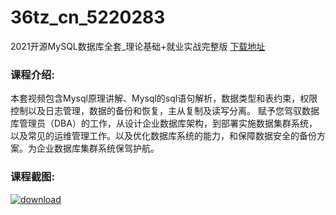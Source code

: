 # 36tz_cn_5220283
2021开源MySQL数据库全套_理论基础+就业实战完整版
[下载地址](http://www.36tz.cn/article/5220283 "下载地址")
### 课程介绍:
本套视频包含Mysql原理讲解、Mysql的sql语句解析，数据类型和表约束，权限控制以及日志管理，数据的备份和恢复，主从复制及读写分离。
赋予您驾驭数据库管理员（DBA）的工作，从设计企业数据库架构，到部署实施数据集群系统，以及常见的运维管理工作。以及优化数据库系统的能力，和保障数据安全的备份方案。为企业数据库集群系统保驾护航。

### 课程截图:
[![download](http://36tz.cn/muke_img/2021_07_2-4.png "下载地址")](http://www.36tz.cn "下载地址")
